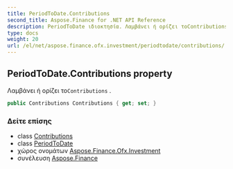 ```yaml
---
title: PeriodToDate.Contributions
second_title: Aspose.Finance for .NET API Reference
description: PeriodToDate ιδιοκτησία. Λαμβάνει ή ορίζει τοContributions .
type: docs
weight: 20
url: /el/net/aspose.finance.ofx.investment/periodtodate/contributions/
---
```

## PeriodToDate.Contributions property

Λαμβάνει ή ορίζει το`Contributions` .

```csharp
public Contributions Contributions { get; set; }
```

### Δείτε επίσης

* class [Contributions](../../contributions/)
* class [PeriodToDate](../)
* χώρος ονομάτων [Aspose.Finance.Ofx.Investment](../../periodtodate/)
* συνέλευση [Aspose.Finance](../../../)


